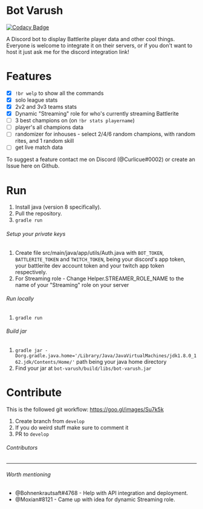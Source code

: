 # Bot Varush

[![Codacy Badge](https://api.codacy.com/project/badge/Grade/db01059ea82a4c7d92d4ae7c25438fef)](https://app.codacy.com/app/joaosardinha9898/bot-varush?utm_source=github.com&utm_medium=referral&utm_content=joaosardinha/bot-varush&utm_campaign=badger)

A Discord bot to display Battlerite player data and other cool things. Everyone is welcome to integrate it on their servers, or if you don't want to host it just ask me for the discord integration link!

# Features
- [x] `!br welp` to show all the commands
- [x] solo league stats
- [x] 2v2 and 3v3 teams stats
- [x] Dynamic "Streaming" role for who's currently streaming Battlerite
- [ ] 3 best champions on (on `!br stats playername`)
- [ ] player's all champions data
- [ ] randomizer for inhouses - select 2/4/6 random champions, with random rites, and 1 random skill
- [ ] get live match data

To suggest a feature contact me on Discord (@Curlicue#0002) or create an Issue here on Github.

# Run
1. Install java (version 8 specifically).
2. Pull the repository.
3. `gradle run`

###### Setup your private keys
1. Create file src/main/java/app/utils/Auth.java with `BOT_TOKEN`, `BATTLERITE_TOKEN` and `TWITCH_TOKEN`, being your discord's app token, your battlerite dev account token and your twitch app token respectively.
2. For Streaming role - Change Helper.STREAMER_ROLE_NAME to the name of your "Streaming" role on your server

###### Run locally
1. `gradle run`

###### Build jar
1. `gradle jar -Dorg.gradle.java.home='/Library/Java/JavaVirtualMachines/jdk1.8.0_162.jdk/Contents/Home/'` path being your java home directory
2. Find your jar at `bot-varush/build/libs/bot-varush.jar`
	

# Contribute
This is the followed git workflow: https://goo.gl/images/Su7k5k
1. Create branch from `develop`
2. If you do weird stuff make sure to comment it
3. PR to `develop`

###### Contributors
---

###### Worth mentioning
- @Bohnenkrautsaft#4768 - Help with API integration and deployment.
- @Moxian#8121 - Came up with idea for dynamic Streaming role.
